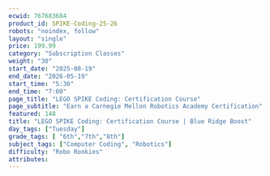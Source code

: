 ```yaml
---
ecwid: 767683684
product_id: SPIKE-Coding-25-26
robots: "noindex, follow"
layout: "single"
price: 199.99
category: "Subscription Classes"
weight: "30"
start_date: "2025-08-19"
end_date: "2026-05-19"
start_time: "5:30"
end_time: "7:00"
page_title: "LEGO SPIKE Coding: Certification Course"
page_subtitle: "Earn a Carnegie Mellon Robotics Academy Certification"
featured: 148
title: "LEGO SPIKE Coding: Certification Course | Blue Ridge Boost"
day_tags: ["Tuesday"]
grade_tags: [ "6th","7th","8th"]
subject_tags: ["Computer Coding", "Robotics"]
difficulty: "Robo Rookies"
attributes:
---
```

